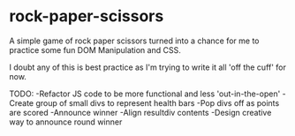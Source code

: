 # rock-paper-scissors
A simple game of rock paper scissors turned into a chance for me to practice some fun DOM Manipulation and CSS. 

I doubt any of this is best practice as I'm trying to write it all 'off the cuff' for now. 


TODO: 
    -Refactor JS code to be more functional and less 'out-in-the-open'
    -Create group of small divs to represent health bars
    -Pop divs off as points are scored
    -Announce winner
    -Align resultdiv contents
    -Design creative way to announce round winner